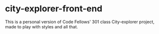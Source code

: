 # city-explorer-front-end

This is a personal version of Code Fellows' 301 class City-explorer project, made to play with styles and all that.
